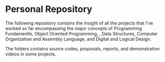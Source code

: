 # Personal Repository
The following repository contains the insight of all the projects that I've worked so far encompassing the major concepts of Programming Fundamentls, Object Oriented Programming, , Data Structures, Computer Organization and Assembly Language, and Digital and Logical Design.

The folders contains source codes, proposals, reports, and demonstration videos in some projects.
